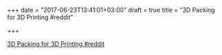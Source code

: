 +++
date = "2017-06-23T13:41:01+03:00"
draft = true
title = "3D Packing for 3D Printing  #reddit"

+++

<p><a href="https://t.co/SuA1mk4QwI">3D Packing for 3D Printing  #reddit</a></p>